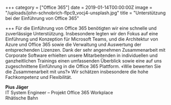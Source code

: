 +++
category = ["Office 365"]
date = 2019-01-14T00:00:00Z
image = "/uploads/john-schnobrich-flpc9_vocj4-unsplash.jpg"
title = "Unterstützung bei der Einführung von Office 365"

+++
Für die Einführung von Office 365 benötigten wir eine schnelle und zuverlässige Unterstützung. Insbesondere legten wir den Fokus auf eine Einführung und Konzeption für Microsoft Teams, und die Architektur von Azure und Office 365 sowie die Verwaltung und Auswertung der entsprechenden Lizenzen. Dank der sehr angenehmen Zusammenarbeit mit Corporate Software erhielten unsere Mitarbeitenden in individuellen und ganzheitlichen Trainings einen umfassenden Überblick sowie eine auf uns zugeschnittene Einführung in die Office 365 Plattform. «Wie bewerten Sie die Zusammenarbeit mit uns?» Wir schätzen insbesondere die hohe Fachkompetenz und Flexibilität.

**Pius Jäger**  
IT System Engineer – Projekt Office 365 Workplace  
Rhätische Bahn
